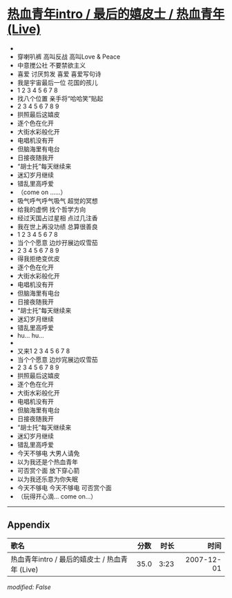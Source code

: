# [热血青年intro / 最后的嬉皮士 / 热血青年 (Live)](https://music.163.com/song?id=36190584)

* 
* 穿喇叭裤 高叫反战 高叫Love & Peace
* 中意搅公社 不要禁欲主义
* 喜爱 讨厌剪发 喜爱 喜爱写句诗
* 我是宇宙最后一位 花国的孩儿
* 1 2 3 4 5 6 7 8
* 找八个位置 亲手将“哈哈笑”贴起
* 2 3 4 5 6 7 8 9
* 拱照最后这嬉皮
* 逐个色在化开
* 大街水彩般化开
* 电唱机没有开
* 但脑海里有电台
* 日接夜随我开
* “胡士托”每天继续来
* 迷幻岁月继续
* 错乱里高呼爱
* （come on ......）
* 吸气呼气呼气吸气 超觉的冥想
* 给我的虚惘 找个哲学方向
* 经过天国占过星相 点过几注香
* 我在世上再没功绩 总算很善良
* 1 2 3 4 5 6 7 8
* 当个个愿意 边炒孖展边叹雪茄
* 2 3 4 5 6 7 8 9
* 得我拒绝变优皮
* 逐个色在化开
* 大街水彩般化开
* 电唱机没有开
* 但脑海里有电台
* 日接夜随我开
* “胡士托”每天继续来
* 迷幻岁月继续
* 错乱里高呼爱
* hu... hu...
* 
* 又来1 2 3 4 5 6 7 8
* 当个个愿意 边炒宨展边叹雪茄
* 2 3 4 5 6 7 8 9
* 拱照最后这嬉皮
* 逐个色在化开
* 大街水彩般化开
* 电唱机没有开
* 但脑海里有电台
* 日接夜随我开
* “胡士托”每天继续来
* 迷幻岁月继续
* 错乱里高呼爱
* 今天不够电 大男人请免
* 以为我还是个热血青年
* 可否赏个面 放下穿心箭
* 以为我还乐意为你失眠
* 今天不够电 今天不够电 可否赏个面
* （玩得开心滴... come on...）


---

## Appendix

|歌名|分数|时长|时间|
|:---|:---:|---:|---:|
|热血青年intro / 最后的嬉皮士 / 热血青年 (Live)|35.0|3:23|2007-12-01

*modified: False*
